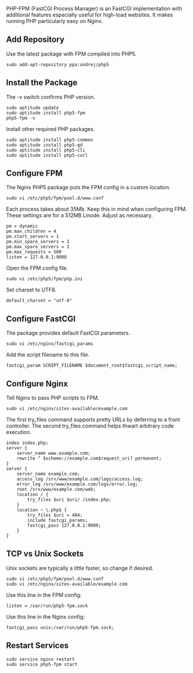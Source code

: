 PHP-FPM (FastCGI Process Manager) is an FastCGI implementation with additional features especially useful for high-load websites. It makes running PHP particularly easy on Nginx.

## Add Repository

Use the latest package with FPM compiled into PHP5.

```
sudo add-apt-repository ppa:ondrej/php5
```

## Install the Package

The -v switch confirms PHP version.

```
sudo aptitude update
sudo aptitude install php5-fpm
php5-fpm -v
```

Install other required PHP packages.

```
sudo aptitude install php5-common
sudo aptitude install php5-gd
sudo aptitude install php5-cli
sudo aptitude install php5-curl
```

## Configure FPM

The Nginx PHP5 package puts the FPM config in a custom location.

```
sudo vi /etc/php5/fpm/pool.d/www.conf
```

Each process takes about 35Mb. Keep this in mind when configuring FPM. These settings are for a 512MB Linode. Adjust as necessary.

```
pm = dynamic
pm.max_children = 4
pm.start_servers = 1
pm.min_spare_servers = 1
pm.max_spare_servers = 2
pm.max_requests = 500
listen = 127.0.0.1:9000
```

Open the FPM config file.

```
sudo vi /etc/php5/fpm/php.ini
```

Set charset to UTF8.

```
default_charset = "utf-8"
```

## Configure FastCGI

The package provides default FastCGI parameters.

```
sudo vi /etc/nginx/fastcgi_params
```

Add the script filename to this file.

```
fastcgi_param SCRIPT_FILENAME $document_root$fastcgi_script_name;
```

## Configure Nginx

Tell Nginx to pass PHP scripts to FPM.

```
sudo vi /etc/nginx/sites-available/example.com
```

The first try_files command supports pretty URLs by deferring to a front controller. The second try_files command helps thwart arbitrary code execution.

```
index index.php;
server {
    server_name www.example.com;
    rewrite ^ $scheme://example.com$request_uri? permanent;
}
server {
    server_name example.com;
    access_log /srv/www/example.com/logs/access.log;
    error_log /srv/www/example.com/logs/error.log;
    root /srv/www/example.com/web;
    location / {
        try_files $uri $uri/ /index.php;
    }
    location ~ \.php$ {
        try_files $uri = 404;
        include fastcgi_params;
        fastcgi_pass 127.0.0.1:9000;
    }
}
```

## TCP vs Unix Sockets

Unix sockets are typically a little faster, so change if desired.

```
sudo vi /etc/php5/fpm/pool.d/www.conf
sudo vi /etc/nginx/sites-available/example.com
```

Use this line in the FPM config:

```
listen = /var/run/php5-fpm.sock
```

Use this line in the Nginx config:

```
fastcgi_pass unix:/var/run/php5-fpm.sock;
```

## Restart Services

```
sudo service nginx restart
sudo service php5-fpm start
```
